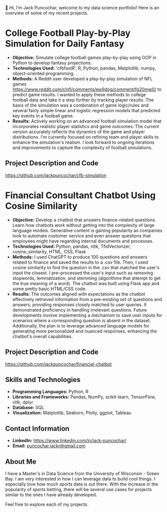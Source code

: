 👋 Hi, I’m Jack Puncochar, welcome to my data science portfolio! Here is an overview of some of my recent projects.

# College Football Play-by-Play Simulation for Daily Fantasy

- **Objective:** Simulate college football games play-by-play using OOP in Python to develop fantasy projections. 
- **Technologies Used:** 'cfbfastR', R, Python, pandas, Matplotlib, numpy, object-oriented programming.
- **Methods:** A Reddit user developed a play-by-play simulation of NFL games https://www.reddit.com/r/nfl/comments/ew9dog/comment/fg20mw0/ to predict game results. I wanted to apply these methods to college football data and take it a step further by tracking player results. The basis of the simulation was a combination of game logic/rules and several fairly simple linear and logistic regression models that predicted key events in a football game. 
- **Results:** Actively working on an advanced football simulation model that incorporates realistic player statistics and game outcomes. The current version accurately reflects the dynamics of the game and player distributions. I'm currently focused on refining team and player skills to enhance the simulation's realism. I look forward to ongoing iterations and improvements to capture the complexity of football simulations.

## Project Description and Code

https://github.com/jackpuncochar/cfb-simulation

# Financial Consultant Chatbot Using Cosine Similarity

- **Objective:** Develop a chatbot that answers finance-related questions. Learn how chatbots work without getting into the complexity of large language models. Generative content is gaining popularity as companies look to automate customer service and even answer questions that employees might have regarding internal documents and processes.
- **Technologies Used:** Python, pandas, nltk, TfidVectorizer, cosine_similarity, HTML, CSS, Flask
- **Methods:** I used ChatGPT to produce 100 questions and answers related to finance and saved the results to a .csv file. Then, I used cosine similarity to find the question in the .csv that matched the user's input the closest. I pre-processed the user's input such as removing stopwords, lemmatization, and stemming (algorithms that attempt to get the true meaning of a word). The chatbot was built using Flask app and some pretty basic HTML/CSS code.  
- **Results:** The outcomes aligned with expectations as the chatbot effectively retrieved information from a pre-existing set of questions and answers, providing responses closely matched to user queries. It demonstrated proficiency in handling irrelevant questions. Future developments involve implementing a mechanism to save user inputs for scenarios where a corresponding question is absent in the dataset. Additionally, the plan is to leverage advanced language models for generating more personalized and nuanced responses, enhancing the chatbot's overall capabilities.

## Project Description and Code

https://github.com/jackpuncochar/financial-chatbot

## Skills and Technologies

- **Programming Languages:** Python, R
- **Libraries and Frameworks:** Pandas, NumPy, scikit-learn, TensorFlow, nltk, dplyr
- **Database:** SQL
- **Visualization:** Matplotlib, Seaborn, Plotly, ggplot, Tableau

## Contact Information

- **LinkedIn:** https://www.linkedin.com/in/jack-puncochar/
- **Email:** puncochar.jackr@gmail.com

## About Me

I have a Master's in Data Science from the University of Wisconsin - Green Bay. I am very interested in how I can leverage data to build cool things. I especially love how much sports data is out there. With the increase in the popularity of sports betting, there will be several use cases for projects similar to the ones I have already developed.

Feel free to explore each of my projects.

<!---
jackpuncochar/jackpuncochar is a ✨ special ✨ repository because its `README.md` (this file) appears on your GitHub profile.
You can click the Preview link to take a look at your changes.
--->
